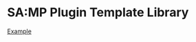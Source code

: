 # SA:MP Plugin Template Library

[Example](https://github.com/urShadow/samp-ptl/tree/master/example)
